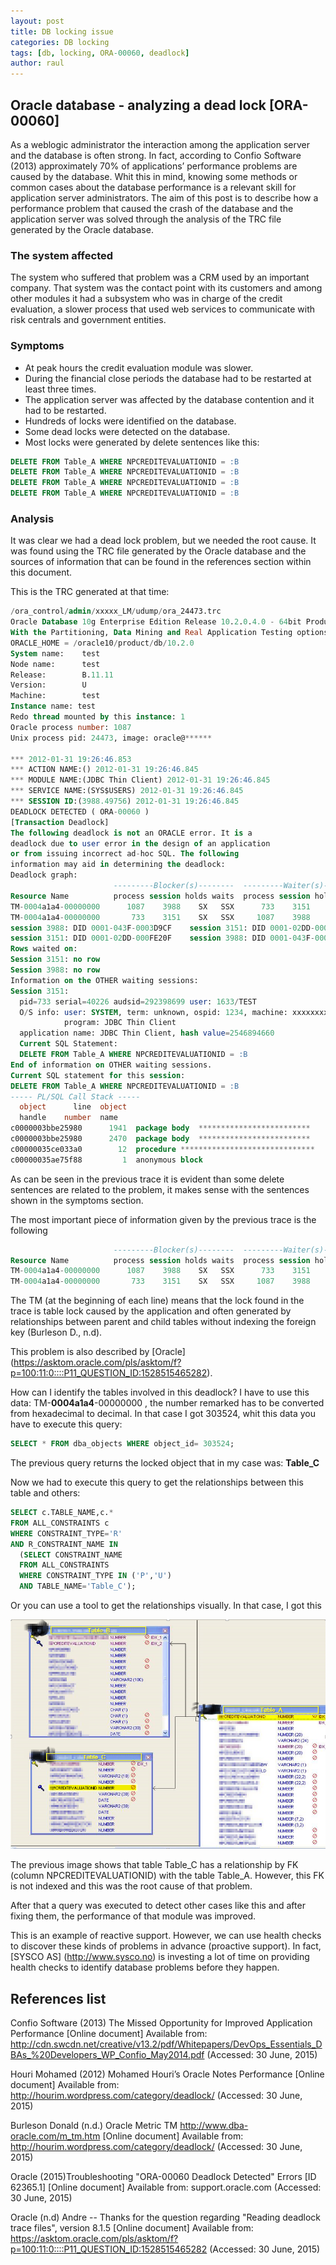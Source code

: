 ```yaml
---
layout: post
title: DB locking issue 
categories: DB locking 
tags: [db, locking, ORA-00060, deadlock]
author: raul
---
```


## Oracle database - analyzing a dead lock [ORA-00060] ##

As a weblogic administrator the interaction among the application server and the database is often strong. In fact, according to Confio Software (2013) approximately 70% of applications’ performance problems are caused by the database. Whit this in mind, knowing some methods or common cases about the database performance is a relevant skill for application server administrators. The aim of this post is to describe how a performance problem that caused the crash of the database and the application server was solved through the analysis of the TRC file generated by the Oracle database. 

### The system affected ###
The system who suffered that problem was a CRM used by an important company. That system was the contact point with its customers and among other modules it had a subsystem who was in charge of the credit evaluation, a slower process that used web services to communicate with risk centrals and government entities.

### Symptoms ###
* At peak hours the credit evaluation  module was slower. 
* During the financial close periods the database had to be restarted at least three times.
* The application server was affected by the database contention and it had to be restarted.
* Hundreds of locks were identified on the database.
* Some dead locks were detected on the database.
* Most locks were generated by delete sentences like this:

``` sql
DELETE FROM Table_A WHERE NPCREDITEVALUATIONID = :B
DELETE FROM Table_A WHERE NPCREDITEVALUATIONID = :B
DELETE FROM Table_A WHERE NPCREDITEVALUATIONID = :B
DELETE FROM Table_A WHERE NPCREDITEVALUATIONID = :B
```

### Analysis ###
It was clear we had a dead lock problem, but we needed the root cause. It was found using the TRC file generated by the Oracle database and the sources of information that can be found in the references section within this document.

This is the TRC generated at that time:

``` sql
/ora_control/admin/xxxxx_LM/udump/ora_24473.trc
Oracle Database 10g Enterprise Edition Release 10.2.0.4.0 - 64bit Production
With the Partitioning, Data Mining and Real Application Testing options
ORACLE_HOME = /oracle10/product/db/10.2.0
System name:    test
Node name:      test
Release:        B.11.11
Version:        U
Machine:        test
Instance name: test
Redo thread mounted by this instance: 1
Oracle process number: 1087
Unix process pid: 24473, image: oracle@******

*** 2012-01-31 19:26:46.853
*** ACTION NAME:() 2012-01-31 19:26:46.845
*** MODULE NAME:(JDBC Thin Client) 2012-01-31 19:26:46.845
*** SERVICE NAME:(SYS$USERS) 2012-01-31 19:26:46.845
*** SESSION ID:(3988.49756) 2012-01-31 19:26:46.845
DEADLOCK DETECTED ( ORA-00060 )
[Transaction Deadlock]
The following deadlock is not an ORACLE error. It is a
deadlock due to user error in the design of an application
or from issuing incorrect ad-hoc SQL. The following
information may aid in determining the deadlock:
Deadlock graph:
                       ---------Blocker(s)--------  ---------Waiter(s)---------
Resource Name          process session holds waits  process session holds waits
TM-0004a1a4-00000000      1087    3988    SX   SSX      733    3151    SX   SSX
TM-0004a1a4-00000000       733    3151    SX   SSX     1087    3988    SX   SSX
session 3988: DID 0001-043F-0003D9CF    session 3151: DID 0001-02DD-000FE20F
session 3151: DID 0001-02DD-000FE20F    session 3988: DID 0001-043F-0003D9CF
Rows waited on:
Session 3151: no row
Session 3988: no row
Information on the OTHER waiting sessions:
Session 3151:
  pid=733 serial=40226 audsid=292398699 user: 1633/TEST
  O/S info: user: SYSTEM, term: unknown, ospid: 1234, machine: xxxxxxxxxx
            program: JDBC Thin Client
  application name: JDBC Thin Client, hash value=2546894660
  Current SQL Statement:
  DELETE FROM Table_A WHERE NPCREDITEVALUATIONID = :B
End of information on OTHER waiting sessions.
Current SQL statement for this session:
DELETE FROM Table_A WHERE NPCREDITEVALUATIONID = :B
----- PL/SQL Call Stack -----
  object      line  object
  handle    number  name
c0000003bbe25980      1941  package body  *************************
c0000003bbe25980      2470  package body  *************************
c00000035ce033a0        12  procedure ******************************
c00000035ae75f88         1  anonymous block
```

As can be seen in the previous trace it is evident than some delete sentences are related to the problem, it makes sense with the sentences shown in the symptoms section.

The most important piece of information given by the previous trace is the following

``` sql
                       ---------Blocker(s)--------  ---------Waiter(s)---------
Resource Name          process session holds waits  process session holds waits
TM-0004a1a4-00000000      1087    3988    SX   SSX      733    3151    SX   SSX
TM-0004a1a4-00000000       733    3151    SX   SSX     1087    3988    SX   SSX
```

The TM (at the beginning of each line) means that the lock found in the trace is table lock caused by the application and often generated by relationships between parent and child tables without indexing the foreign key (Burleson D., n.d). 

This problem is also described by 
 [Oracle] (https://asktom.oracle.com/pls/asktom/f?p=100:11:0::::P11_QUESTION_ID:1528515465282).

How can I identify the tables involved in this deadlock? I have to use this data: 
TM-**0004a1a4**-00000000
, the number remarked has to be converted from hexadecimal to decimal. In that case I got 303524, whit this data you have to execute this query:

``` sql
SELECT * FROM dba_objects WHERE object_id= 303524;
``` 
The previous query returns the locked object that in my case was: **Table_C**

Now we had to execute this query to get the relationships between this table and others:

``` sql
SELECT c.TABLE_NAME,c.*
FROM ALL_CONSTRAINTS c
WHERE CONSTRAINT_TYPE='R'
AND R_CONSTRAINT_NAME IN 
  (SELECT CONSTRAINT_NAME
  FROM ALL_CONSTRAINTS
  WHERE CONSTRAINT_TYPE IN ('P','U')
  AND TABLE_NAME='Table_C');
```

Or you can use a tool to get the relationships visually. In that case, I got this

![](/images/2015-07-02-db-locking/er.png)

The previous image shows that table Table_C has a relationship by FK (column NPCREDITEVALUATIONID) with the table Table_A. However, this FK is not indexed and this was the root cause of that problem.

After that a query was executed to detect other cases like this and after fixing them, the performance of that module was improved.

This is an example of reactive support. However, we can use health checks to discover these kinds of problems in advance (proactive support). In fact, [SYSCO AS] (http://www.sysco.no) is investing a lot of time on providing health checks to identify database problems before they happen.

## References list ##
Confio Software (2013) The Missed Opportunity for Improved Application Performance [Online document] Available from: http://cdn.swcdn.net/creative/v13.2/pdf/Whitepapers/DevOps_Essentials_DBAs_%20Developers_WP_Confio_May2014.pdf (Accessed: 30 June, 2015)

Houri Mohamed (2012) Mohamed Houri’s Oracle Notes Performance [Online document] Available from: http://hourim.wordpress.com/category/deadlock/ (Accessed: 30 June, 2015)

Burleson Donald (n.d.) Oracle Metric TM http://www.dba-oracle.com/m_tm.htm [Online document] Available from: http://hourim.wordpress.com/category/deadlock/ (Accessed: 30 June, 2015)

Oracle (2015)Troubleshooting "ORA-00060 Deadlock Detected" Errors [ID 62365.1] [Online document] Available from: support.oracle.com (Accessed: 30 June, 2015)

Oracle (n.d) Andre -- Thanks for the question regarding "Reading deadlock trace files", version 8.1.5 [Online document] Available from: https://asktom.oracle.com/pls/asktom/f?p=100:11:0::::P11_QUESTION_ID:1528515465282 (Accessed: 30 June, 2015)
